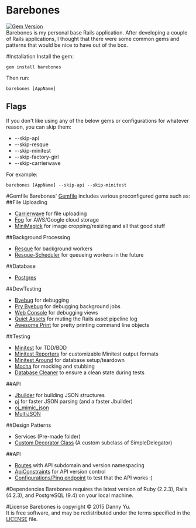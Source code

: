 Barebones
===
[![Gem Version](https://badge.fury.io/rb/barebones.svg)](https://badge.fury.io/rb/barebones)  
Barebones is my personal base Rails application. After developing a
couple of Rails applications, I thought that there were some common
gems and patterns that would be nice to have out of the box.

#Installation
Install the gem:  

    gem install barebones

Then run:  

    barebones [AppName]

## Flags
If you don't like using any of the below gems or configurations for whatever reason, you can skip them:
* --skip-api
* --skip-resque
* --skip-minitest
* --skip-factory-girl
* --skip-carrierwave

For example:

    barebones [AppName] --skip-api --skip-minitest

#Gemfile
Barebones' [Gemfile](templates/Gemfile.erb) includes various preconfigured gems such as:
##File Uploading
* [Carrierwave](https://github.com/carrierwaveuploader/carrierwave) for file uploading
* [Fog](https://github.com/fog/fog) for AWS/Google cloud storage
* [MiniMagick](https://github.com/minimagick/minimagick) for image cropping/resizing and all that good stuff

##Background Processing
* [Resque](https://github.com/resque/resque) for background workers
* [Resque-Scheduler](https://github.com/resque/resque-scheduler) for queueing workers in the future

##Database
* [Postgres](https://rubygems.org/gems/pg/versions/0.18.3)

##Dev/Testing
* [Byebug](https://github.com/deivid-rodriguez/byebug) for debugging
* [Pry Byebug](https://github.com/deivid-rodriguez/pry-byebug) for debugging background jobs
* [Web Console](https://github.com/rails/web-console) for debugging views
* [Quiet Assets](https://github.com/evrone/quiet_assets) for muting the Rails asset pipeline log
* [Awesome Print](https://github.com/michaeldv/awesome_print) for pretty printing command line objects

##Testing
* [Minitest](https://github.com/blowmage/minitest-rails) for TDD/BDD
* [Minitest Reporters](https://github.com/kern/minitest-reporters) for customizable Minitest output formats
* [Minitest Around](https://github.com/splattael/minitest-around) for database setup/teardown
* [Mocha](https://github.com/freerange/mocha) for mocking and stubbing
* [Database Cleaner](https://github.com/DatabaseCleaner/database_cleaner) to ensure a clean state during tests

##API
* [Jbuilder](https://github.com/rails/jbuilder) for building JSON structures
* [oj](https://github.com/ohler55/oj) for faster JSON parsing (and a faster Jbuilder)
* [oj_mimic_json](https://github.com/ohler55/oj_mimic_json)
* [MultiJSON](https://github.com/intridea/multi_json)

##Design Patterns
* Services (Pre-made folder)
* [Custom Decorator Class](templates/barebones_decorator.rb.erb) (A custom subclass of SimpleDelegator)

##API
* [Routes](templates/routes.rb.erb) with API subdomain and version namespacing
* [ApiConstraints](templates/api_constraints.rb.erb) for API version control
* [Configurations/Ping endpoint](templates/configs_controller.rb) to test that the API works :)

#Dependencies
Barebones requires the latest version of Ruby (2.2.3), Rails (4.2.3), and
PostgreSQL (9.4) on your local machine.
 
#License
Barebones is copyright © 2015 Danny Yu.  
It is free software, and may be redistributed under the terms specified in the [LICENSE] file.

[LICENSE]: LICENSE